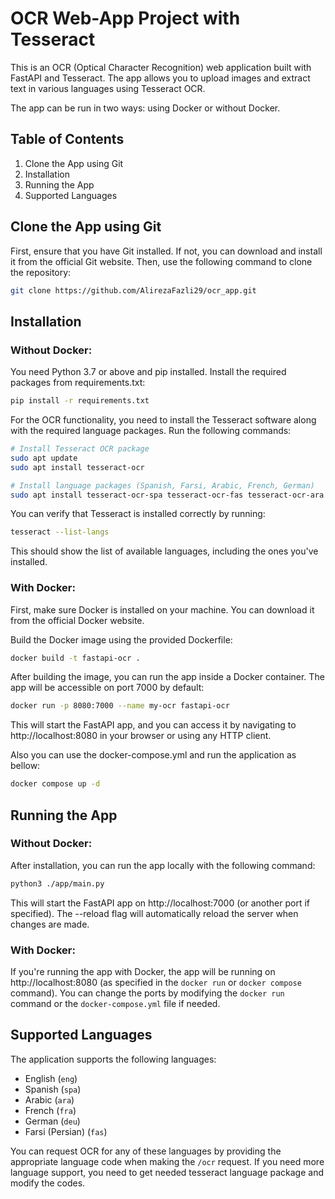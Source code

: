 # OCR Web-App Project with Tesseract
This is an OCR (Optical Character Recognition) web application built with FastAPI and Tesseract. The app allows you to upload images and extract text in various languages using Tesseract OCR.

The app can be run in two ways: using Docker or without Docker.

## Table of Contents
1. Clone the App using Git
2. Installation
3. Running the App
4. Supported Languages

## Clone the App using Git
First, ensure that you have Git installed. If not, you can download and install it from the official Git website.
Then, use the following command to clone the repository:
```bash
git clone https://github.com/AlirezaFazli29/ocr_app.git
```

## Installation

### Without Docker:

You need Python 3.7 or above and pip installed.
Install the required packages from requirements.txt: 

```bash
pip install -r requirements.txt
```
For the OCR functionality, you need to install the Tesseract software along with the required language packages. Run the following commands:

```bash
# Install Tesseract OCR package
sudo apt update
sudo apt install tesseract-ocr

# Install language packages (Spanish, Farsi, Arabic, French, German)
sudo apt install tesseract-ocr-spa tesseract-ocr-fas tesseract-ocr-ara tesseract-ocr-fra tesseract-ocr-deu
```
You can verify that Tesseract is installed correctly by running:

```bash
tesseract --list-langs
```
This should show the list of available languages, including the ones you've installed.

### With Docker:

First, make sure Docker is installed on your machine. You can download it from the official Docker website.

Build the Docker image using the provided Dockerfile:

```bash
docker build -t fastapi-ocr .
```

After building the image, you can run the app inside a Docker container. The app will be accessible on port 7000 by default:

```bash
docker run -p 8080:7000 --name my-ocr fastapi-ocr
```

This will start the FastAPI app, and you can access it by navigating to http://localhost:8080 in your browser or using any HTTP client.

Also you can use the docker-compose.yml and run the application as bellow:

```bash
docker compose up -d
```

## Running the App

### Without Docker:
After installation, you can run the app locally with the following command:
```bash
python3 ./app/main.py
```
This will start the FastAPI app on http://localhost:7000 (or another port if specified). The --reload flag will automatically reload the server when changes are made.

### With Docker:

If you're running the app with Docker, the app will be running on http://localhost:8080 (as specified in the ```docker run``` or ```docker compose``` command). You can change the ports by modifying the ```docker run``` command or the ```docker-compose.yml``` file if needed.

## Supported Languages

The application supports the following languages:

- English (`eng`)
- Spanish (`spa`)
- Arabic (`ara`)
- French (`fra`)
- German (`deu`)
- Farsi (Persian) (`fas`)

You can request OCR for any of these languages by providing the appropriate language code when making the `/ocr` request.
If you need more language support, you need to get needed tesseract language package and modify the codes.
